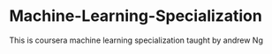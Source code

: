 # Machine-Learning-Specialization

This is coursera machine learning specialization taught by andrew Ng

